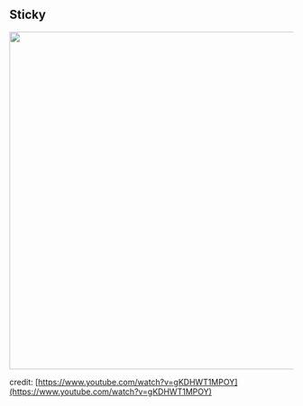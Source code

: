 ## Sticky
<img height="600" src="https://github.com/samgusa/FunAnimations/assets/45985527/20343c9f-c5da-4b2e-a2d8-3496c4772b37">

credit: [https://www.youtube.com/watch?v=gKDHWT1MPOY](https://www.youtube.com/watch?v=gKDHWT1MPOY)
